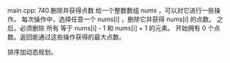 main.cpp:
740.删除并获得点数
给一个整数数组 nums ，可以对它进行一些操作。
每次操作中，选择任意一个 nums[i] ，删除它并获得 nums[i] 的点数。
之后，必须删除 所有 等于 nums[i] - 1 和 nums[i] + 1 的元素。
开始拥有 0 个点数。返回能通过这些操作获得的最大点数。

排序加动态规划。
